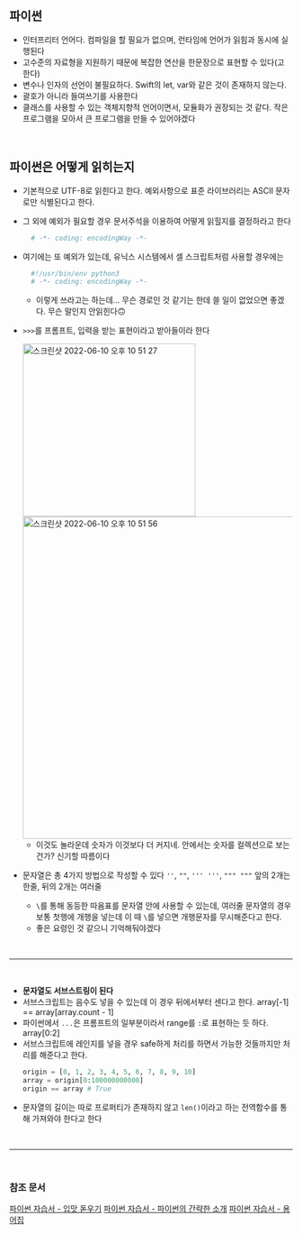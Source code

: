 ## 파이썬
* 인터프리터 언어다. 컴파일을 할 필요가 없으며, 런타임에 언어가 읽힘과 동시에 실행된다
* 고수준의 자료형을 지원하기 때문에 복잡한 연산을 한문장으로 표현할 수 있다(고 한다)
* 변수나 인자의 선언이 불필요하다. Swift의 let, var와 같은 것이 존재하지 않는다.
* 괄호가 아니라 들여쓰기를 사용한다
* 클래스를 사용할 수 있는 객체지향적 언어이면서, 모듈화가 권장되는 것 같다. 작은 프로그램을 모아서 큰 프로그램을 만들 수 있어야겠다

<br>

## 파이썬은 어떻게 읽히는지
* 기본적으로 UTF-8로 읽힌다고 한다. 예외사항으로 표준 라이브러리는 ASCII 문자로만 식별된다고 한다.
* 그 외에 예외가 필요할 경우 문서주석을 이용하여 어떻게 읽힐지를 결정하라고 한다
  ```python
    # -*- coding: encodingWay -*-
  ```
* 여기에는 또 예외가 있는데, 유닉스 시스템에서 셀 스크립트처럼 사용할 경우에는
  ```python
    #!/usr/bin/env python3
    # -*- coding: encodingWay -*-
  ```
  * 이렇게 쓰라고는 하는데... 무슨 경로인 것 같기는 한데 쓸 일이 없었으면 좋겠다. 무슨 말인지 안읽힌다🙃

* `>>>`를 프롬프트, 입력을 받는 표현이라고 받아들이라 한다

  <img width="307" alt="스크린샷 2022-06-10 오후 10 51 27" src="https://user-images.githubusercontent.com/83933153/173080407-31dff858-5b0b-40a6-b910-ace9650e77ad.png"> 
  <img width="572" alt="스크린샷 2022-06-10 오후 10 51 56" src="https://user-images.githubusercontent.com/83933153/173080494-10922768-7512-47fc-8ad0-5731ba4aa1f8.png">

  * 이것도 놀라운데 숫자가 이것보다 더 커지네. 안에서는 숫자를 컬렉션으로 보는 건가? 신기할 따름이다
  
* 문자열은 총 4가지 방법으로 작성할 수 있다 `''`, `""`, `''' '''`, `""" """` 앞의 2개는 한줄, 뒤의 2개는 여러줄
  * `\`를 통해 동등한 따옴표를 문자열 안에 사용할 수 있는데, 여러줄 문자열의 경우 보통 첫행에 개행을 넣는데 이 때 `\`를 넣으면 개행문자를 무시해준다고 한다.
  * 좋은 요령인 것 같으니 기억해둬야겠다


<br>

---

<br>

* __문자열도 서브스트링이 된다__
* 서브스크립트는 음수도 넣을 수 있는데 이 경우 뒤에서부터 센다고 한다. array[-1] == array[array.count - 1]
* 파이썬에서 `...`은 프롬프트의 일부분이라서 range를 `:`로 표현하는 듯 하다. array[0:2]
* 서브스크립트에 레인지를 넣을 경우 safe하게 처리를 하면서 가능한 것들까지만 처리를 해준다고 한다.
  ```python
  origin = [0, 1, 2, 3, 4, 5, 6, 7, 8, 9, 10]
  array = origin[0:100000000000]
  origin == array # True
  ```
* 문자열의 길이는 따로 프로퍼티가 존재하지 않고 `len()`이라고 하는 전역함수를 통해 가져와야 한다고 한다

<br>

---

<br>


### 참조 문서
[파이썬 자습서 - 입맛 돋우기](https://docs.python.org/ko/3/tutorial/appetite.html)
[파이썬 자습서 - 파이썬의 간략한 소개](https://docs.python.org/ko/3/tutorial/introduction.html)
[파이썬 자습서 - 용어집](https://docs.python.org/ko/3/glossary.html#term)
